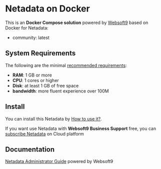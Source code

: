 # Netadata on Docker  

This is an **Docker Compose solution** powered by [Websoft9](https://www.websoft9.com) based on Docker for Netadata:


 - community:  latest


## System Requirements

The following are the minimal [recommended requirements](https://learn.netdata.cloud/docs/agent/packaging/docker):

* **RAM**: 1 GB or more
* **CPU**: 1 cores or higher
* **Disk**: at least 1 GB of free space
* **bandwidth**: more fluent experience over 100M  

## Install

You can install this Netadata by [How to use it?](https://github.com/Websoft9/docker-library#how-to-use-it).   

If you want use Netadata with **Websoft9 Business Support** free, you can [subscribe Netadata](https://www.websoft9.com/apps) on Cloud platform

## Documentation

[Netadata Administrator Guide](https://support.websoft9.com/docs/netadata) powered by Websoft9